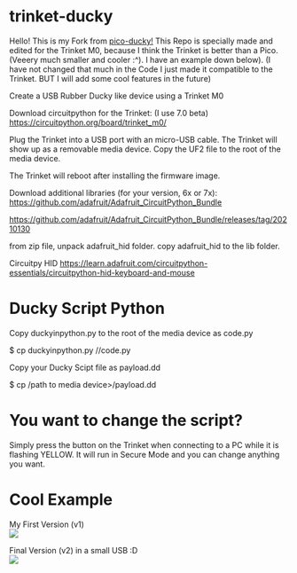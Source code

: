 # trinket-ducky
Hello! This is my Fork from [pico-ducky!](https://github.com/dbisu/pico-ducky) This Repo is specially made and edited for the Trinket M0, because I think the Trinket is better than a Pico. (Veeery much smaller and cooler :^). I have an example down below).
(I have not changed that much in the Code I just made it compatible to the Trinket. BUT I will add some cool features in the future)

Create a USB Rubber Ducky like device using a Trinket M0

Download circuitpython for the Trinket: (I use 7.0 beta)
https://circuitpython.org/board/trinket_m0/

Plug the Trinket into a USB port with an micro-USB cable.
The Trinket will show up as a removable media device.
Copy the UF2 file to the root of the media device.

The Trinket will reboot after installing the firmware image.

Download additional libraries (for your version, 6x or 7x):
https://github.com/adafruit/Adafruit_CircuitPython_Bundle

https://github.com/adafruit/Adafruit_CircuitPython_Bundle/releases/tag/20210130

from zip file, unpack adafruit_hid folder.
copy adafruit_hid to the lib folder.

Circuitpy HID
https://learn.adafruit.com/circuitpython-essentials/circuitpython-hid-keyboard-and-mouse


# Ducky Script Python
Copy duckyinpython.py to the root of the media device as code.py

$ cp duckyinpython.py /<path to media device>/code.py

Copy your Ducky Scipt file as payload.dd

$ cp <duckyscriptfile> /path to media device>/payload.dd

# You want to change the script?   
Simply press the button on the Trinket when connecting to a PC while it is flashing YELLOW. It will run in Secure Mode and you can change anything you want.
  
# Cool Example
My First Version (v1)   
![](https://raw.githubusercontent.com/pvhil/trinket-ducky/main/pics/image1.jpg)  
    
     
Final Version (v2) in a small USB :D   
![](https://raw.githubusercontent.com/pvhil/trinket-ducky/main/pics/image0.jpg)   
    
